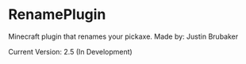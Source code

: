 # RenamePlugin
Minecraft plugin that renames your pickaxe.
Made  by: Justin Brubaker

Current Version: 2.5 (In Development)
